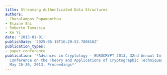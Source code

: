 ```yaml
---
title: Streaming Authenticated Data Structures
authors:
- Charalampos Papamanthou
- Elaine Shi
- Roberto Tamassia
- Ke Yi
date: '2013-01-01'
publishDate: '2025-05-18T16:29:52.780616Z'
publication_types:
- paper-conference
publication: '*Advances in Cryptology - EUROCRYPT 2013, 32nd Annual International
  Conference on the Theory and Applications of Cryptographic Techniques, Athens, Greece,
  May 26-30, 2013. Proceedings*'
---
```

